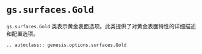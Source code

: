 # `gs.surfaces.Gold`

`gs.surfaces.Gold` 类表示黄金表面选项。此类提供了对黄金表面特性的详细描述和配置选项。

```{eval-rst}  
.. autoclass:: genesis.options.surfaces.Gold
```
